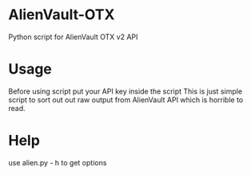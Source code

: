 # AlienVault-OTX
Python script for AlienVault OTX v2 API
# Usage
Before using script put your API key inside the script
This is just simple script to sort out out raw output from
AlienVault API which is horrible to read.
# Help
use alien.py - h to get options
